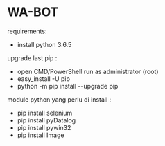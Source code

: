 # WA-BOT
requirements:

- install python 3.6.5

upgrade last pip :
- open CMD/PowerShell run as administrator (root)
- easy_install -U pip
- python -m pip install --upgrade pip

module python yang perlu di install :

- pip install selenium
- pip install pyDatalog
- pip install pywin32
- pip install Image



